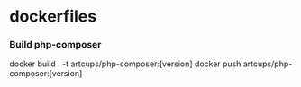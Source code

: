 # dockerfiles

### Build php-composer
docker build . -t artcups/php-composer:[version]
docker push artcups/php-composer:[version]
